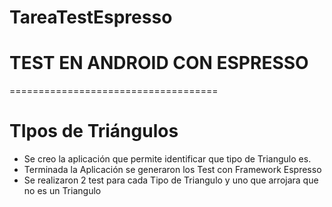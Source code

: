 # TareaTestEspresso
# TEST EN ANDROID CON ESPRESSO
====================================
# TIpos de Triángulos

- Se creo la aplicación que permite identificar que tipo de Triangulo es.
- Terminada la Aplicación se generaron los Test con Framework Espresso
- Se realizaron 2 test para cada Tipo de Triangulo y uno que arrojara que no es un Triangulo
